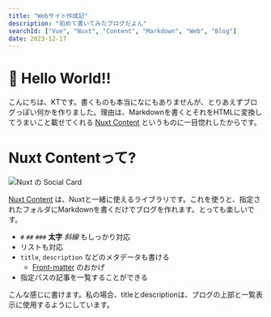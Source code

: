 ```yaml
---
title: "Webサイト作成記"
description: "初めて書いてみたブログだよん"
searchId: ["Vue", "Nuxt", "Content", "Markdown", "Web", "Blog"]
date: 2023-12-17
---
```


# 👋 Hello World!!

こんにちは、KTです。書くものも本当になにもありませんが、とりあえずブログっぽい何かを作りました。理由は、Markdownを書くとそれをHTMLに変換してうまいこと載せてくれる [Nuxt Content](https://content.nuxt.com/) というものに一目惚れしたからです。

# Nuxt Contentって?

![Nuxt の Social Card](https://content.nuxt.com/social-card.png)

[Nuxt Content](https://content.nuxtjs.org/) は、Nuxtと一緒に使えるライブラリです。これを使うと、指定されたフォルダにMarkdownを書くだけでブログを作れます。とっても楽しいです。

- `#` `##` `###` **太字** _斜線_ もしっかり対応
- リストも対応
- `title`, `description` などのメタデータも書ける
  - [Front-matter](https://content.nuxt.com/usage/markdown#front-matter) のおかげ
- 指定パスの記事を一覧することができる

こんな感じに書けます。私の場合、titleとdescriptionは、ブログの上部と一覧表示に使用するようにしています。

